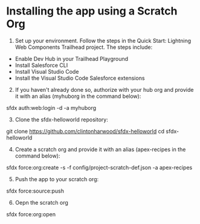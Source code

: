 # Installing the app using a Scratch Org

1. Set up your environment. Follow the steps in the Quick Start: Lightning Web Components Trailhead project. The steps include:

* Enable Dev Hub in your Trailhead Playground
* Install Salesforce CLI
* Install Visual Studio Code
* Install the Visual Studio Code Salesforce extensions

2. If you haven't already done so, authorize with your hub org and provide it with an alias (myhuborg in the command below):

sfdx auth:web:login -d -a myhuborg

3. Clone the sfdx-helloworld repository:

git clone https://github.com/clintonharwood/sfdx-helloworld
cd sfdx-helloworld

4. Create a scratch org and provide it with an alias (apex-recipes in the command below):

sfdx force:org:create -s -f config/project-scratch-def.json -a apex-recipes

5. Push the app to your scratch org:

sfdx force:source:push

6. Oepn the scratch org

sfdx force:org:open
